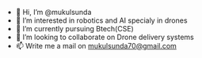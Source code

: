 - 👋 Hi, I’m @mukulsunda
- 👀 I’m interested in robotics and AI specialy in drones
- 🌱 I’m currently pursuing Btech(CSE)
- 💞️ I’m looking to collaborate on Drone delivery systems
- 📫 Write me a mail on mukulsunda70@gmail.com

<!---
mukulsunda/mukulsunda is a ✨ special ✨ repository because its `README.md` (this file) appears on your GitHub profile.
You can click the Preview link to take a look at your changes.
--->
